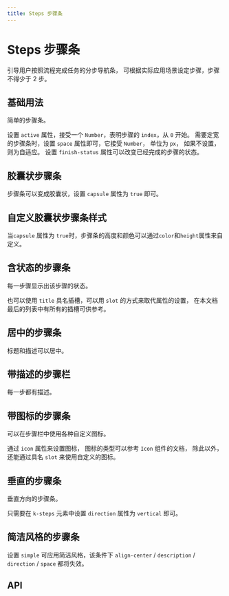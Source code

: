 ```yaml
---
title: Steps 步骤条
---
```


# Steps 步骤条

引导用户按照流程完成任务的分步导航条， 可根据实际应用场景设定步骤，步骤不得少于 2 步。

## 基础用法

简单的步骤条。

设置 `active` 属性，接受一个 `Number`，表明步骤的 `index`，从 `0` 开始。 需要定宽的步骤条时，设置 `space` 属性即可，它接受 `Number`， 单位为 `px`， 如果不设置，则为自适应。 设置 `finish-status` 属性可以改变已经完成的步骤的状态。

<demo path="./basic.vue" />

## 胶囊状步骤条

步骤条可以变成胶囊状，设置 `capsule` 属性为 `true` 即可。

<demo path="./capsuleSteps.vue" />

## 自定义胶囊状步骤条样式

当`capsule` 属性为 `true`时，步骤条的高度和颜色可以通过`color`和`height`属性来自定义。

<demo path="./customCapsuleSteps.vue" />

## 含状态的步骤条

每一步骤显示出该步骤的状态。

也可以使用 `title` 具名插槽，可以用 `slot` 的方式来取代属性的设置， 在本文档最后的列表中有所有的插槽可供参考。

<demo path="./withStatus.vue" />

## 居中的步骤条

标题和描述可以居中。

<demo path="./centered.vue" />

## 带描述的步骤栏

每一步都有描述。

<demo path="./withDescription.vue" />

## 带图标的步骤条

可以在步骤栏中使用各种自定义图标。

通过 `icon` 属性来设置图标， 图标的类型可以参考 `Icon` 组件的文档， 除此以外，还能通过具名 `slot` 来使用自定义的图标。

<demo path="./withIcon.vue" />

## 垂直的步骤条

垂直方向的步骤条。

只需要在 `k-steps` 元素中设置 `direction` 属性为 `vertical` 即可。

<demo path="./vertical.vue" />

## 简洁风格的步骤条

设置 `simple` 可应用简洁风格，该条件下 `align-center` / `description` / `direction` / `space` 都将失效。

<demo path="./simple.vue" />

## API

<API src="./steps.json" lang="zh"></API>

<API src="./step.json" lang="zh"></API>
